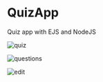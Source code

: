 # QuizApp
Quiz app with EJS and NodeJS

![quiz](https://user-images.githubusercontent.com/78177060/232314291-024f4e6a-aad4-4024-819c-3ff3eb514376.png)

![questions](https://user-images.githubusercontent.com/78177060/232314303-5ab2f6a5-547b-4e93-98c6-75913f386297.png)

![edit](https://user-images.githubusercontent.com/78177060/232314320-972ec9bc-9d92-4ae0-9597-eb71c65ff1e8.png)

